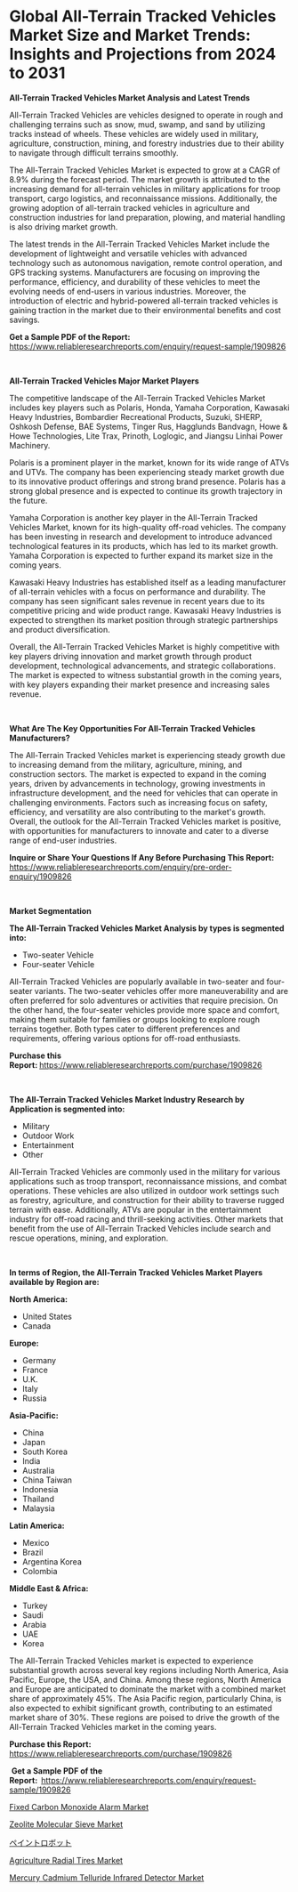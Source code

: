 <p><h1>Global All-Terrain Tracked Vehicles Market Size and Market Trends: Insights and Projections from 2024 to 2031</h1></p><p><strong>All-Terrain Tracked Vehicles Market Analysis and Latest Trends</strong></p>
<p><p>All-Terrain Tracked Vehicles are vehicles designed to operate in rough and challenging terrains such as snow, mud, swamp, and sand by utilizing tracks instead of wheels. These vehicles are widely used in military, agriculture, construction, mining, and forestry industries due to their ability to navigate through difficult terrains smoothly.</p><p>The All-Terrain Tracked Vehicles Market is expected to grow at a CAGR of 8.9% during the forecast period. The market growth is attributed to the increasing demand for all-terrain vehicles in military applications for troop transport, cargo logistics, and reconnaissance missions. Additionally, the growing adoption of all-terrain tracked vehicles in agriculture and construction industries for land preparation, plowing, and material handling is also driving market growth.</p><p>The latest trends in the All-Terrain Tracked Vehicles Market include the development of lightweight and versatile vehicles with advanced technology such as autonomous navigation, remote control operation, and GPS tracking systems. Manufacturers are focusing on improving the performance, efficiency, and durability of these vehicles to meet the evolving needs of end-users in various industries. Moreover, the introduction of electric and hybrid-powered all-terrain tracked vehicles is gaining traction in the market due to their environmental benefits and cost savings.</p></p>
<p><strong>Get a Sample PDF of the Report:&nbsp;</strong> <a href="https://www.reliableresearchreports.com/enquiry/request-sample/1909826">https://www.reliableresearchreports.com/enquiry/request-sample/1909826</a></p>
<p>&nbsp;</p>
<p><strong>All-Terrain Tracked Vehicles Major Market Players</strong></p>
<p><p>The competitive landscape of the All-Terrain Tracked Vehicles Market includes key players such as Polaris, Honda, Yamaha Corporation, Kawasaki Heavy Industries, Bombardier Recreational Products, Suzuki, SHERP, Oshkosh Defense, BAE Systems, Tinger Rus, Hagglunds Bandvagn, Howe & Howe Technologies, Lite Trax, Prinoth, Loglogic, and Jiangsu Linhai Power Machinery.</p><p>Polaris is a prominent player in the market, known for its wide range of ATVs and UTVs. The company has been experiencing steady market growth due to its innovative product offerings and strong brand presence. Polaris has a strong global presence and is expected to continue its growth trajectory in the future.</p><p>Yamaha Corporation is another key player in the All-Terrain Tracked Vehicles Market, known for its high-quality off-road vehicles. The company has been investing in research and development to introduce advanced technological features in its products, which has led to its market growth. Yamaha Corporation is expected to further expand its market size in the coming years.</p><p>Kawasaki Heavy Industries has established itself as a leading manufacturer of all-terrain vehicles with a focus on performance and durability. The company has seen significant sales revenue in recent years due to its competitive pricing and wide product range. Kawasaki Heavy Industries is expected to strengthen its market position through strategic partnerships and product diversification.</p><p>Overall, the All-Terrain Tracked Vehicles Market is highly competitive with key players driving innovation and market growth through product development, technological advancements, and strategic collaborations. The market is expected to witness substantial growth in the coming years, with key players expanding their market presence and increasing sales revenue.</p></p>
<p>&nbsp;</p>
<p><strong>What Are The Key Opportunities For All-Terrain Tracked Vehicles Manufacturers?</strong></p>
<p><p>The All-Terrain Tracked Vehicles market is experiencing steady growth due to increasing demand from the military, agriculture, mining, and construction sectors. The market is expected to expand in the coming years, driven by advancements in technology, growing investments in infrastructure development, and the need for vehicles that can operate in challenging environments. Factors such as increasing focus on safety, efficiency, and versatility are also contributing to the market's growth. Overall, the outlook for the All-Terrain Tracked Vehicles market is positive, with opportunities for manufacturers to innovate and cater to a diverse range of end-user industries.</p></p>
<p><strong>Inquire or Share Your Questions If Any Before Purchasing This Report:</strong> <a href="https://www.reliableresearchreports.com/enquiry/pre-order-enquiry/1909826">https://www.reliableresearchreports.com/enquiry/pre-order-enquiry/1909826</a></p>
<p>&nbsp;</p>
<p><strong>Market Segmentation</strong></p>
<p><strong>The All-Terrain Tracked Vehicles Market Analysis by types is segmented into:</strong></p>
<p><ul><li>Two-seater Vehicle</li><li>Four-seater Vehicle</li></ul></p>
<p><p>All-Terrain Tracked Vehicles are popularly available in two-seater and four-seater variants. The two-seater vehicles offer more maneuverability and are often preferred for solo adventures or activities that require precision. On the other hand, the four-seater vehicles provide more space and comfort, making them suitable for families or groups looking to explore rough terrains together. Both types cater to different preferences and requirements, offering various options for off-road enthusiasts.</p></p>
<p><strong>Purchase this Report:&nbsp;</strong><a href="https://www.reliableresearchreports.com/purchase/1909826">https://www.reliableresearchreports.com/purchase/1909826</a></p>
<p>&nbsp;</p>
<p><strong>The All-Terrain Tracked Vehicles Market Industry Research by Application is segmented into:</strong></p>
<p><ul><li>Military</li><li>Outdoor Work</li><li>Entertainment</li><li>Other</li></ul></p>
<p><p>All-Terrain Tracked Vehicles are commonly used in the military for various applications such as troop transport, reconnaissance missions, and combat operations. These vehicles are also utilized in outdoor work settings such as forestry, agriculture, and construction for their ability to traverse rugged terrain with ease. Additionally, ATVs are popular in the entertainment industry for off-road racing and thrill-seeking activities. Other markets that benefit from the use of All-Terrain Tracked Vehicles include search and rescue operations, mining, and exploration.</p></p>
<p>&nbsp;</p>
<p><strong>In terms of Region, the All-Terrain Tracked Vehicles Market Players available by Region are:</strong></p>
<p>
    <p> <strong> North America: </strong>
        <ul>
            <li>United States</li>
            <li>Canada</li>
        </ul>
        </p> 
    <p> <strong> Europe: </strong>
        <ul>
            <li>Germany</li>
            <li>France</li>
            <li>U.K.</li>
            <li>Italy</li>
            <li>Russia</li>
        </ul>
        </p> 
    <p> <strong> Asia-Pacific: </strong>
        <ul>
            <li>China</li>
            <li>Japan</li>
            <li>South Korea</li>
            <li>India</li>
            <li>Australia</li>
            <li>China Taiwan</li>
            <li>Indonesia</li>
            <li>Thailand</li>
            <li>Malaysia</li>
        </ul>
        </p> 
    <p> <strong> Latin America: </strong>
        <ul>
            <li>Mexico</li>
            <li>Brazil</li>
            <li>Argentina Korea</li>
            <li>Colombia</li>
        </ul>
        </p> 
    <p> <strong> Middle East & Africa: </strong>
        <ul>
            <li>Turkey</li>
            <li>Saudi</li>
            <li>Arabia</li>
            <li>UAE</li>
            <li>Korea</li>
        </ul>
    </p>
    </p>
<p><p>The All-Terrain Tracked Vehicles market is expected to experience substantial growth across several key regions including North America, Asia Pacific, Europe, the USA, and China. Among these regions, North America and Europe are anticipated to dominate the market with a combined market share of approximately 45%. The Asia Pacific region, particularly China, is also expected to exhibit significant growth, contributing to an estimated market share of 30%. These regions are poised to drive the growth of the All-Terrain Tracked Vehicles market in the coming years.</p></p>
<p><strong>Purchase this Report: </strong><a href="https://www.reliableresearchreports.com/purchase/1909826">https://www.reliableresearchreports.com/purchase/1909826</a></p>
<p>&nbsp;<strong>Get a Sample PDF of the Report:&nbsp;&nbsp;</strong><a href="https://www.reliableresearchreports.com/enquiry/request-sample/1909826">https://www.reliableresearchreports.com/enquiry/request-sample/1909826</a></p>
<p><strong></strong></p>
<p><p><a href="https://view.publitas.com/reportprime-1/fixed-carbon-monoxide-alarm-market-size-focuses-on-market-dynamics-in-depth-analysis-and-future-projections-of-its-market-forecasted-for-period-from-2023-to-2030/">Fixed Carbon Monoxide Alarm Market</a></p><p><a href="https://medium.com/@patriciamartin1924/zeolite-molecular-sieve-market-insight-market-trends-growth-forecasted-from-2024-to-2031-967d51822ffc">Zeolite Molecular Sieve Market</a></p><p><a href="https://medium.com/@luispacocha/%E3%83%9A%E3%82%A4%E3%83%B3%E3%83%88%E3%83%AD%E3%83%9C%E3%83%83%E3%83%88%E3%81%AE%E5%B8%82%E5%A0%B4%E8%AA%BF%E6%9F%BB%E3%83%AC%E3%83%9D%E3%83%BC%E3%83%88-%E3%81%9D%E3%81%AE%E6%AD%B4%E5%8F%B2%E3%81%A82031%E5%B9%B4%E3%81%BE%E3%81%A7%E3%81%AE%E4%BA%88%E6%B8%AC-b9355090327b">ペイントロボット</a></p><p><a href="https://github.com/joannagoyvaerts/Market-Research-Report-List-1/blob/main/agriculture-radial-tires-market.md">Agriculture Radial Tires Market</a></p><p><a href="https://issuu.com/reportprime-2/docs/mercury-cadmium-telluride-infrared-detector-market">Mercury Cadmium Telluride Infrared Detector Market</a></p></p>